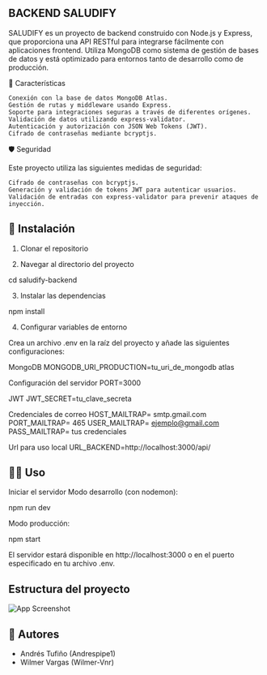 ## BACKEND SALUDIFY

SALUDIFY es un proyecto de backend construido con Node.js y Express, que proporciona una API RESTful para integrarse fácilmente con aplicaciones frontend. Utiliza MongoDB como sistema de gestión de bases de datos y está optimizado para entornos tanto de desarrollo como de producción.

📌 Características

    Conexión con la base de datos MongoDB Atlas.
    Gestión de rutas y middleware usando Express.
    Soporte para integraciones seguras a través de diferentes orígenes.
    Validación de datos utilizando express-validator.
    Autenticación y autorización con JSON Web Tokens (JWT).
    Cifrado de contraseñas mediante bcryptjs.




🛡️ Seguridad

Este proyecto utiliza las siguientes medidas de seguridad:

    Cifrado de contraseñas con bcryptjs.
    Generación y validación de tokens JWT para autenticar usuarios.
    Validación de entradas con express-validator para prevenir ataques de inyección.



## 🚀 Instalación
1. Clonar el repositorio

2. Navegar al directorio del proyecto

cd saludify-backend

3. Instalar las dependencias

npm install

4. Configurar variables de entorno

Crea un archivo .env en la raíz del proyecto y añade las siguientes configuraciones:

 MongoDB
MONGODB_URI_PRODUCTION=tu_uri_de_mongodb atlas

 Configuración del servidor
PORT=3000

 JWT
JWT_SECRET=tu_clave_secreta

 Credenciales de correo
HOST_MAILTRAP=  smtp.gmail.com
PORT_MAILTRAP= 465
USER_MAILTRAP= ejemplo@gmail.com
PASS_MAILTRAP= tus credenciales

 Url para uso local
URL_BACKEND=http://localhost:3000/api/



## 🏋️‍♀️ Uso
Iniciar el servidor
Modo desarrollo (con nodemon):

npm run dev

Modo producción:

npm start

El servidor estará disponible en http://localhost:3000 o en el puerto especificado en tu archivo .env.
## Estructura del proyecto

![App Screenshot](https://via.placeholder.com/468x300?text=App+Screenshot+Here)


## 📜 Autores

- Andrés Tufiño (Andrespipe1)
- Wilmer Vargas (Wilmer-Vnr)

